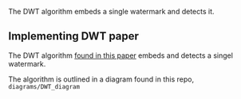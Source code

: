
The DWT algorithm embeds a single watermark and detects it.

## Implementing DWT paper
The DWT algorithm [found in this paper](https://repository.tudelft.nl/file/File_21f57473-c108-46fa-94f0-c196773465b5?preview=1)
embeds and detects a singel watermark.

The algorithm is outlined in a diagram found in this repo, `diagrams/DWT_diagram`
